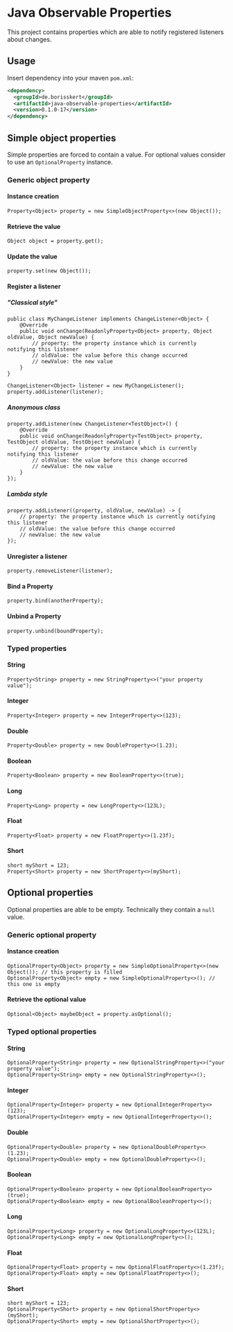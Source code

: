 # Java Observable Properties

This project contains properties which are able to notify registered listeners about changes.

## Usage

Insert dependency into your maven `pom.xml`:
```xml
<dependency>
  <groupId>de.borisskert</groupId>
  <artifactId>java-observable-properties</artifactId>
  <version>0.1.0-17</version>
</dependency>
```

## Simple object properties

Simple properties are forced to contain a value. For optional values consider to use an `OptionalProperty` instance.

### Generic object property

#### Instance creation

```
Property<Object> property = new SimpleObjectProperty<>(new Object());
```

#### Retrieve the value

```
Object object = property.get();
```

#### Update the value

```
property.set(new Object());
```

#### Register a listener

##### "Classical style"

```
public class MyChangeListener implements ChangeListener<Object> {
    @Override
    public void onChange(ReadonlyProperty<Object> property, Object oldValue, Object newValue) {
        // property: the property instance which is currently notifying this listener
        // oldValue: the value before this change occurred
        // newValue: the new value
    }
}

ChangeListener<Object> listener = new MyChangeListener();
property.addListener(listener);
```

##### Anonymous class

```
property.addListener(new ChangeListener<TestObject>() {
    @Override
    public void onChange(ReadonlyProperty<TestObject> property, TestObject oldValue, TestObject newValue) {
        // property: the property instance which is currently notifying this listener
        // oldValue: the value before this change occurred
        // newValue: the new value
    }
});
```

##### Lambda style

```
property.addListener((property, oldValue, newValue) -> {
    // property: the property instance which is currently notifying this listener
    // oldValue: the value before this change occurred
    // newValue: the new value
});
```

#### Unregister a listener

```
property.removeListener(listener);
```

#### Bind a Property

```
property.bind(anotherProperty);
```

#### Unbind a Property

```
property.unbind(boundProperty);
```

### Typed properties

#### String

```
Property<String> property = new StringProperty<>("your property value");
```

#### Integer

```
Property<Integer> property = new IntegerProperty<>(123);
```

#### Double

```
Property<Double> property = new DoubleProperty<>(1.23);
```

#### Boolean

```
Property<Boolean> property = new BooleanProperty<>(true);
```

#### Long

```
Property<Long> property = new LongProperty<>(123L);
```

#### Float

```
Property<Float> property = new FloatProperty<>(1.23f);
```

#### Short

```
short myShort = 123;
Property<Short> property = new ShortProperty<>(myShort);
```

## Optional properties

Optional properties are able to be empty. Technically they contain a `null` value.

### Generic optional property

#### Instance creation

```
OptionalProperty<Object> property = new SimpleOptionalProperty<>(new Object()); // this property is filled
OptionalProperty<Object> empty = new SimpleOptionalProperty<>(); // this one is empty
```

#### Retrieve the optional value

```
Optional<Object> maybeObject = property.asOptional();
```

### Typed optional properties

#### String

```
OptionalProperty<String> property = new OptionalStringProperty<>("your property value");
OptionalProperty<String> empty = new OptionalStringProperty<>();
```

#### Integer

```
OptionalProperty<Integer> property = new OptionalIntegerProperty<>(123);
OptionalProperty<Integer> empty = new OptionalIntegerProperty<>();
```

#### Double

```
OptionalProperty<Double> property = new OptionalDoubleProperty<>(1.23);
OptionalProperty<Double> empty = new OptionalDoubleProperty<>();
```

#### Boolean

```
OptionalProperty<Boolean> property = new OptionalBooleanProperty<>(true);
OptionalProperty<Boolean> empty = new OptionalBooleanProperty<>();
```

#### Long

```
OptionalProperty<Long> property = new OptionalLongProperty<>(123L);
OptionalProperty<Long> empty = new OptionalLongProperty<>();
```

#### Float

```
OptionalProperty<Float> property = new OptionalFloatProperty<>(1.23f);
OptionalProperty<Float> empty = new OptionalFloatProperty<>();
```

#### Short

```
short myShort = 123;
OptionalProperty<Short> property = new OptionalShortProperty<>(myShort);
OptionalProperty<Short> empty = new OptionalShortProperty<>();
```
